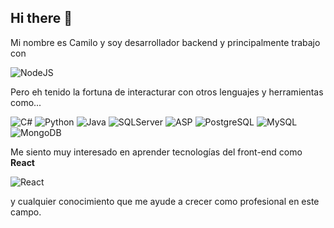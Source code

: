## Hi there 👋

Mi nombre es Camilo y soy desarrollador backend y principalmente trabajo con 

![NodeJS](https://img.icons8.com/color/128/000000/nodejs.png "NodeJS Icon")

Pero eh tenido la fortuna de interacturar con otros lenguajes y herramientas como...

![C#](https://img.icons8.com/color/48/000000/c-sharp-logo.png "ASP.Net") ![Python](https://img.icons8.com/color/48/000000/python.png "Python") ![Java](https://img.icons8.com/color/48/000000/java-coffee-cup-logo.png "Java") ![SQLServer](https://img.icons8.com/color/48/000000/microsoft-sql-server.png)
![ASP](https://img.icons8.com/color/48/000000/asp.png) ![PostgreSQL](https://img.icons8.com/color/48/000000/postgreesql.png) ![MySQL](https://img.icons8.com/color/48/000000/mysql-logo.png) ![MongoDB](https://img.icons8.com/color/48/000000/mongodb.png)

Me siento muy interesado en aprender tecnologías del front-end como **React** 

![React](https://img.icons8.com/color/48/000000/react-native.png "React Icon")

y cualquier conocimiento que me ayude a crecer como profesional en este campo.



<!--
**k4dm3l/k4dm3l** is a ✨ _special_ ✨ repository because its `README.md` (this file) appears on your GitHub profile.

Here are some ideas to get you started:

- 🔭 I’m currently working on ...
- 🌱 I’m currently learning ...
- 👯 I’m looking to collaborate on ...
- 🤔 I’m looking for help with ...
- 💬 Ask me about ...
- 📫 How to reach me: ...
- 😄 Pronouns: ...
- ⚡ Fun fact: ...
-->
